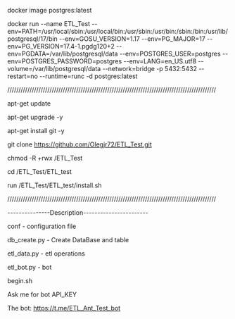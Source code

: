 docker image postgres:latest

docker run --name ETL_Test --env=PATH=/usr/local/sbin:/usr/local/bin:/usr/sbin:/usr/bin:/sbin:/bin:/usr/lib/postgresql/17/bin --env=GOSU_VERSION=1.17 --env=PG_MAJOR=17 --env=PG_VERSION=17.4-1.pgdg120+2 --env=PGDATA=/var/lib/postgresql/data --env=POSTGRES_USER=postgres --env=POSTGRES_PASSWORD=postgres --env=LANG=en_US.utf8 --volume=/var/lib/postgresql/data --network=bridge -p 5432:5432 --restart=no --runtime=runc -d postgres:latest

//////////////////////////////////////////////////////////////////////////////////////////////

apt-get update


apt-get upgrade -y


apt-get install git -y


git clone https://github.com/Olegjr72/ETL_Test.git


chmod -R +rwx /ETL_Test


cd /ETL_Test/ETL_test


run /ETL_Test/ETL_test/install.sh<br>


//////////////////////////////////////////////////////////////////////////////////////////////

---------------Description-----------------------

conf - configuration file

db_create.py - Create DataBase and table

etl_data.py - etl operations 

etl_bot.py - bot

begin.sh 

Ask me for bot API_KEY 

The bot: https://t.me/ETL_Ant_Test_bot

